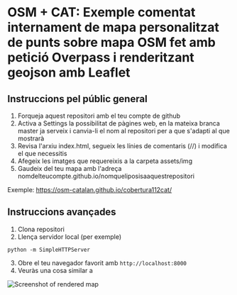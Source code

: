 # OSM + CAT: Exemple comentat internament de mapa personalitzat de punts sobre mapa OSM fet amb petició Overpass i renderitzant geojson amb Leaflet

## Instruccions pel públic general

1. Forqueja aquest repositori amb el teu compte de github
2. Activa a Settings la possibilitat de pàgines web, en la mateixa branca master ja serveix i canvia-li el nom al repositori per a que s'adapti al que mostrarà
3. Revisa l'arxiu index.html, segueix les línies de comentaris (//) i modifica el que necessitis
4. Afegeix les imatges que requereixis a la carpeta assets/img
5. Gaudeix del teu mapa amb l'adreça nomdelteucompte.github.io/nomqueliposisaaquestrepositori

Exemple: https://osm-catalan.github.io/cobertura112cat/

## Instruccions avançades

1. Clona repositori
2. Llença servidor local (per exemple)
```
python -m SimpleHTTPServer
```
3. Obre el teu navegador favorit amb `http://localhost:8000`
4. Veuràs una cosa similar a

![Screenshot of rendered map](/assets/github/sc1.jpg)
